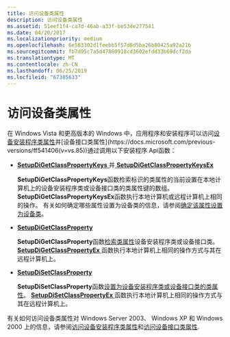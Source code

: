 ```yaml
---
title: 访问设备类属性
description: 访问设备类属性
ms.assetid: 51eef1f4-ca7d-46ab-a33f-be53de277541
ms.date: 04/20/2017
ms.localizationpriority: medium
ms.openlocfilehash: 6e583302d1feebb5f57d8d5ba26b80425a92a21b
ms.sourcegitcommit: fb7d95c7a5d47860918cd3602efdd33b69dcf2da
ms.translationtype: MT
ms.contentlocale: zh-CN
ms.lasthandoff: 06/25/2019
ms.locfileid: "67385633"
---
```

# <a name="accessing-device-class-properties"></a>访问设备类属性


在 Windows Vista 和更高版本的 Windows 中，应用程序和安装程序可以访问[设备安装程序类属性](https://docs.microsoft.com/previous-versions/ff542239(v=vs.85))并[设备接口类属性](https://docs.microsoft.com/previous-versions/ff541406(v=vs.85))通过调用以下安装程序 Api函数：

-   [**SetupDiGetClassPropertyKeys** ](https://docs.microsoft.com/windows/desktop/api/setupapi/nf-setupapi-setupdigetclasspropertykeys)并[ **SetupDiGetClassPropertyKeysEx**](https://docs.microsoft.com/windows/desktop/api/setupapi/nf-setupapi-setupdigetclasspropertykeysexw)

    **SetupDiGetClassPropertyKeys**函数检索标识的类属性的当前设置在本地计算机上的设备安装程序类或设备接口类的类属性键的数组。 **SetupDiGetClassPropertyKeysEx**函数执行本地计算机或远程计算机上相同的操作。 有关如何确定哪些属性设置为设备类的信息，请参阅[确定该属性设置为设备类](determining-which-properties-are-set-for-a-device-class.md)。

-   [**SetupDiGetClassProperty**](https://docs.microsoft.com/windows/desktop/api/setupapi/nf-setupapi-setupdigetclasspropertyw)

    **SetupDiGetClassProperty**函数[检索类属性](retrieving-a-device-class-property-value.md)设备安装程序类或设备接口类。 [ **SetupDiGetClassPropertyEx** ](https://docs.microsoft.com/windows/desktop/api/setupapi/nf-setupapi-setupdigetclasspropertyexw)函数执行本地计算机上相同的操作方式与其在远程计算机上。

-   [**SetupDiSetClassProperty**](https://docs.microsoft.com/windows/desktop/api/setupapi/nf-setupapi-setupdisetclasspropertyw)

    **SetupDiSetClassProperty**函数[设置为设备安装程序类或设备接口类的类属性](setting-a-device-class-property-value.md)。 [ **SetupDiSetClassPropertyEx** ](https://docs.microsoft.com/windows/desktop/api/setupapi/nf-setupapi-setupdisetclasspropertyexw)函数执行本地计算机上相同的操作方式与其在远程计算机上。

有关如何访问设备类属性对 Windows Server 2003、 Windows XP 和 Windows 2000 上的信息，请参阅[访问设备安装程序类属性](accessing-device-setup-class-properties.md)和[访问设备接口类属性](accessing-device-interface-class-properties.md).

 

 





